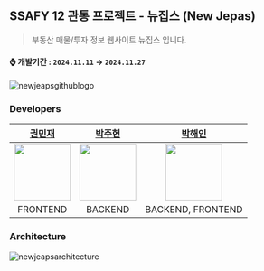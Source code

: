 ## SSAFY 12 관통 프로젝트 - 뉴집스 (New Jepas) 
> 부동산 매물/투자 정보 웹사이트 뉴집스 입니다. </br>
#### ⌚️ 개발기간  :  ` 2024.11.11 ` → `2024.11.27`

![newjeapsgithublogo](https://github.com/user-attachments/assets/5870cf40-edc3-4005-879e-091ec0a903bc)

### Developers
|[권민재](https://github.com/gomminjae)|[박주현](https://github.com/juuhyeon)|[박해인](https://github.com/femmefatalehaein)|
|:---:|:---:|:---:|
| <img src="https://avatars.githubusercontent.com/u/48856104?v=4" width="100">  | <img src="https://avatars.githubusercontent.com/u/114290599?v=4" width="100">|<img src="https://avatars.githubusercontent.com/u/75514808?v=4" width="100">|
| FRONTEND | BACKEND | BACKEND, FRONTEND |

### Architecture
![newjeapsarchitecture](https://github.com/user-attachments/assets/1666b248-3d22-47a3-86ad-85a46b84e6c5)

<!--
## 📱 MOBILE
⚡️ mobile repository [바로가기](https://github.com/DOSI-RAK/dosirak-ios)

## 🚩 BACKEND
⚡️ mobile repository [바로가기](https://github.com/DOSI-RAK/dosirak-be)-->
